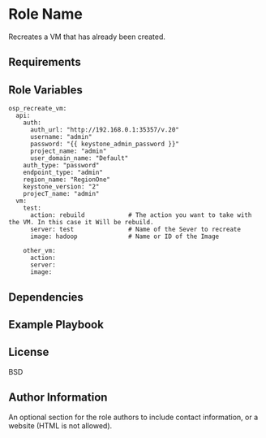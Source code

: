 Role Name
=========

Recreates a VM that has already been created.

Requirements
------------


Role Variables
--------------
```
osp_recreate_vm:
  api:
    auth:
      auth_url: "http://192.168.0.1:35357/v.20"
      username: "admin"
      password: "{{ keystone_admin_password }}"
      project_name: "admin"
      user_domain_name: "Default"
    auth_type: "password"
    endpoint_type: "admin"
    region_name: "RegionOne"
    keystone_version: "2"
    projecT_name: "admin"
  vm:
    test:
      action: rebuild            # The action you want to take with the VM. In this case it Will be rebuild.
      server: test               # Name of the Sever to recreate
      image: hadoop              # Name or ID of the Image

    other_vm:
      action:
      server:
      image:
```
Dependencies
------------


Example Playbook
----------------


License
-------

BSD

Author Information
------------------

An optional section for the role authors to include contact information, or a website (HTML is not allowed).
